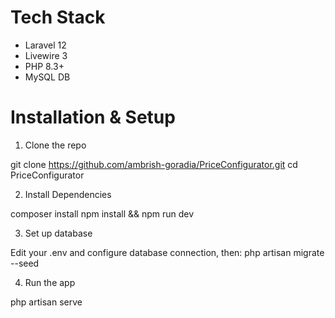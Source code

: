 # Tech Stack

- Laravel 12
- Livewire 3
- PHP 8.3+
- MySQL DB

# Installation & Setup

1. Clone the repo

git clone https://github.com/ambrish-goradia/PriceConfigurator.git
cd PriceConfigurator

2. Install Dependencies

composer install
npm install && npm run dev

3. Set up database

Edit your .env and configure database connection, then:
php artisan migrate --seed

4. Run the app

php artisan serve